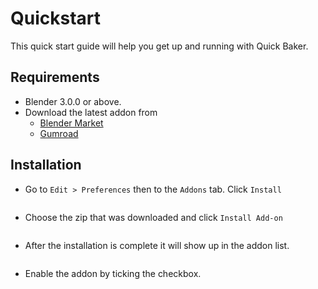 # Quickstart

This quick start guide will help you get up and running with Quick Baker.

## Requirements

- Blender 3.0.0 or above.
- Download the latest addon from
  - [Blender Market](https://blendermarket.com/products/quick-baker)
  - [Gumroad](https://b3dhub.gumroad.com/l/quick-baker)

## Installation

- Go to `Edit > Preferences` then to the `Addons` tab. Click `Install`

<p><img :src="$withBase('/img/installation.png')" alt='' /></p>

- Choose the zip that was downloaded and click `Install Add-on`

<p><img :src="$withBase('/img/installation1.png')" alt='' /></p>

- After the installation is complete it will show up in the addon list.

<p><img :src="$withBase('/img/addon_disable.png')" alt='' /></p>

- Enable the addon by ticking the checkbox.

<p><img :src="$withBase('/img/addon_enable.png')" alt='' /></p>